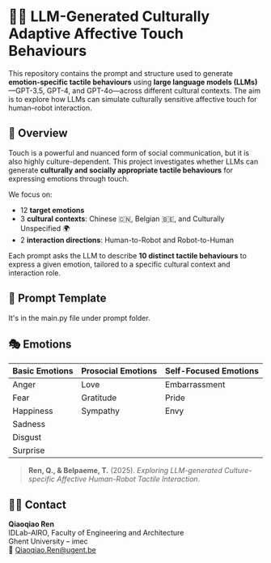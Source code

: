 # 🤖🧠 LLM-Generated Culturally Adaptive Affective Touch Behaviours

This repository contains the prompt and structure used to generate **emotion-specific tactile behaviours** using **large language models (LLMs)**—GPT-3.5, GPT-4, and GPT-4o—across different cultural contexts. The aim is to explore how LLMs can simulate culturally sensitive affective touch for human–robot interaction.

## 📄 Overview

Touch is a powerful and nuanced form of social communication, but it is also highly culture-dependent. This project investigates whether LLMs can generate **culturally and socially appropriate tactile behaviours** for expressing emotions through touch.

We focus on:
- 12 **target emotions**
- 3 **cultural contexts**: Chinese 🇨🇳, Belgian 🇧🇪, and Culturally Unspecified 🌍
- 2 **interaction directions**: Human-to-Robot and Robot-to-Human

Each prompt asks the LLM to describe **10 distinct tactile behaviours** to express a given emotion, tailored to a specific cultural context and interaction role.

## 🧾 Prompt Template
It's in the main.py file under prompt folder.

## 🎭 Emotions

| Basic Emotions     | Prosocial Emotions | Self-Focused Emotions |
|--------------------|--------------------|------------------------|
| Anger              | Love               | Embarrassment          |
| Fear               | Gratitude          | Pride                  |
| Happiness          | Sympathy           | Envy                   |
| Sadness            |                    |                        |
| Disgust            |                    |                        |
| Surprise           |                    |                        |



> **Ren, Q., & Belpaeme, T.** (2025). *Exploring LLM-generated Culture-specific Affective Human-Robot Tactile Interaction*. 
## 👩‍🔬 Contact

**Qiaoqiao Ren**  
IDLab-AIRO, Faculty of Engineering and Architecture  
Ghent University – imec  
📧 Qiaoqiao.Ren@ugent.be

